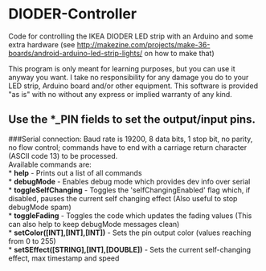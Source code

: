 # DIODER-Controller
Code for controlling the IKEA DIODER LED strip with an Arduino and some extra hardware
(see http://makezine.com/projects/make-36-boards/android-arduino-led-strip-lights/ on how to make that)  
  
This program is only meant for learning purposes, but you can use it anyway you want. I take no responsibility for any damage you do to your LED strip, Arduino board and/or other equipment.
This software is provided "as is" with no without any express or implied warranty of any kind.  
  
Use the *_PIN fields to set the output/input pins.
---
###Serial connection:
Baud rate is 19200, 8 data bits, 1 stop bit, no parity, no flow control; commands have to end with a carriage return character (ASCII code 13) to be processed.  
Available commands are:  
	* **help**									-	Prints out a list of all commands  
	* **debugMode**								-	Enables debug mode which provides dev info over serial  
	* **toggleSelfChanging**					-	Toggles the 'selfChangingEnabled' flag which, if disabled, pauses the current self changing effect (Also useful to stop debugMode spam)  
	* **toggleFading**							-	Toggles the code which updates the fading values  (This can also help to keep debugMode messages clean)  
	* **setColor([INT],[INT],[INT])**			-	Sets the pin output color (values reaching from 0 to 255)  
	* **setSEffect([STRING],[INT],[DOUBLE])**	-	Sets the current self-changing effect, max timestamp and speed  